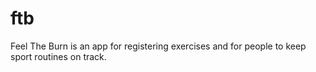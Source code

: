 # ftb
Feel The Burn is an app for registering exercises and for people to keep sport routines on track.
